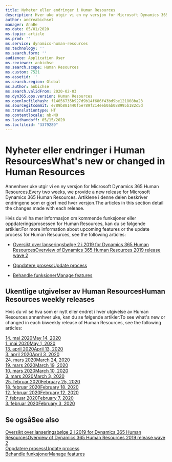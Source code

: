 ```yaml
---
title: Nyheter eller endringer i Human Resources
description: Hver uke utgir vi en ny versjon for Microsoft Dynamics 365 Human Resources. Artiklene som er oppført her, beskriver endringene som er gjort hver uke.
author: andreabichsel
manager: AnnBe
ms.date: 05/01/2020
ms.topic: article
ms.prod: ''
ms.service: dynamics-human-resources
ms.technology: ''
ms.search.form: ''
audience: Application User
ms.reviewer: anbichse
ms.search.scope: Human Resources
ms.custom: 7521
ms.assetid: ''
ms.search.region: Global
ms.author: anbichse
ms.search.validFrom: 2020-02-03
ms.dyn365.ops.version: Human Resources
ms.openlocfilehash: f14056735b927d9b14f686f43bd9be121808ba23
ms.sourcegitcommit: e789b881440f5e789f214eeb0ab088995b182c5d
ms.translationtype: HT
ms.contentlocale: nb-NO
ms.lasthandoff: 05/15/2020
ms.locfileid: "3379289"
---
```

# <a name="whats-new-or-changed-in-human-resources"></a><span data-ttu-id="f5cf6-104">Nyheter eller endringer i Human Resources</span><span class="sxs-lookup"><span data-stu-id="f5cf6-104">What's new or changed in Human Resources</span></span>

<span data-ttu-id="f5cf6-105">Annenhver uke utgir vi en ny versjon for Microsoft Dynamics 365 Human Resources.</span><span class="sxs-lookup"><span data-stu-id="f5cf6-105">Every two weeks, we provide a new release for Microsoft Dynamics 365 Human Resources.</span></span> <span data-ttu-id="f5cf6-106">Artiklene i denne delen beskriver endringene som er gjort med hver versjon.</span><span class="sxs-lookup"><span data-stu-id="f5cf6-106">The articles in this section detail the changes made with each release.</span></span>

<span data-ttu-id="f5cf6-107">Hvis du vil ha mer informasjon om kommende funksjoner eller oppdateringsprosessen for Human Resources, kan du se følgende artikler:</span><span class="sxs-lookup"><span data-stu-id="f5cf6-107">For more information about upcoming features or the update process for Human Resources, see the following articles:</span></span>

- [<span data-ttu-id="f5cf6-108">Oversikt over lanseringsbølge 2 i 2019 for Dynamics 365 Human Resources</span><span class="sxs-lookup"><span data-stu-id="f5cf6-108">Overview of Dynamics 365 Human Resources 2019 release wave 2</span></span>](https://docs.microsoft.com/dynamics365-release-plan/2019wave2/dynamics365-human-resources/)

- [<span data-ttu-id="f5cf6-109">Oppdatere prosess</span><span class="sxs-lookup"><span data-stu-id="f5cf6-109">Update process</span></span>](hr-admin-setup-update-process.md)

- [<span data-ttu-id="f5cf6-110">Behandle funksjoner</span><span class="sxs-lookup"><span data-stu-id="f5cf6-110">Manage features</span></span>](hr-admin-manage-features.md)

## <a name="human-resources-weekly-releases"></a><span data-ttu-id="f5cf6-111">Ukentlige utgivelser av Human Resources</span><span class="sxs-lookup"><span data-stu-id="f5cf6-111">Human Resources weekly releases</span></span>

<span data-ttu-id="f5cf6-112">Hvis du vil se hva som er nytt eller endret i hver utgivelse av Human Resources annenhver uke, kan du se følgende artikler:</span><span class="sxs-lookup"><span data-stu-id="f5cf6-112">To see what's new or changed in each biweekly release of Human Resources, see the following articles:</span></span>

[<span data-ttu-id="f5cf6-113">14. mai 2020</span><span class="sxs-lookup"><span data-stu-id="f5cf6-113">May 14, 2020</span></span>](hr-whats-new-2020-05-14.md)</br>[<span data-ttu-id="f5cf6-114">1. mai 2020</span><span class="sxs-lookup"><span data-stu-id="f5cf6-114">May 1, 2020</span></span>](hr-whats-new-2020-05-01.md)</br>
[<span data-ttu-id="f5cf6-115">13. april 2020</span><span class="sxs-lookup"><span data-stu-id="f5cf6-115">April 13, 2020</span></span>](hr-whats-new-2020-04-13.md)</br>
[<span data-ttu-id="f5cf6-116">3. april 2020</span><span class="sxs-lookup"><span data-stu-id="f5cf6-116">April 3, 2020</span></span>](hr-whats-new-2020-04-03.md)</br>
[<span data-ttu-id="f5cf6-117">24. mars 2020</span><span class="sxs-lookup"><span data-stu-id="f5cf6-117">March 24, 2020</span></span>](hr-whats-new-2020-03-24.md)</br>
[<span data-ttu-id="f5cf6-118">19. mars 2020</span><span class="sxs-lookup"><span data-stu-id="f5cf6-118">March 19, 2020</span></span>](hr-whats-new-2020-03-19.md)</br>
[<span data-ttu-id="f5cf6-119">10. mars 2020</span><span class="sxs-lookup"><span data-stu-id="f5cf6-119">March 10, 2020</span></span>](hr-whats-new-2020-03-10.md)</br>
[<span data-ttu-id="f5cf6-120">3. mars 2020</span><span class="sxs-lookup"><span data-stu-id="f5cf6-120">March 3, 2020</span></span>](hr-whats-new-2020-03-03.md)</br>
[<span data-ttu-id="f5cf6-121">25. februar 2020</span><span class="sxs-lookup"><span data-stu-id="f5cf6-121">February 25, 2020</span></span>](hr-whats-new-2020-02-25.md)</br>
[<span data-ttu-id="f5cf6-122">18. februar 2020</span><span class="sxs-lookup"><span data-stu-id="f5cf6-122">February 18, 2020</span></span>](hr-whats-new-2020-02-18.md)</br>
[<span data-ttu-id="f5cf6-123">12. februar 2020</span><span class="sxs-lookup"><span data-stu-id="f5cf6-123">February 12, 2020</span></span>](hr-whats-new-2020-02-12.md)</br>
[<span data-ttu-id="f5cf6-124">7. februar 2020</span><span class="sxs-lookup"><span data-stu-id="f5cf6-124">February 7, 2020</span></span>](hr-whats-new-2020-02-07.md)</br>
[<span data-ttu-id="f5cf6-125">3. februar 2020</span><span class="sxs-lookup"><span data-stu-id="f5cf6-125">February 3, 2020</span></span>](hr-whats-new-2020-02-03.md)

## <a name="see-also"></a><span data-ttu-id="f5cf6-126">Se også</span><span class="sxs-lookup"><span data-stu-id="f5cf6-126">See also</span></span>

[<span data-ttu-id="f5cf6-127">Oversikt over lanseringsbølge 2 i 2019 for Dynamics 365 Human Resources</span><span class="sxs-lookup"><span data-stu-id="f5cf6-127">Overview of Dynamics 365 Human Resources 2019 release wave 2</span></span>](https://docs.microsoft.com/dynamics365-release-plan/2019wave2/dynamics365-human-resources/)</br>
[<span data-ttu-id="f5cf6-128">Oppdatere prosess</span><span class="sxs-lookup"><span data-stu-id="f5cf6-128">Update process</span></span>](hr-admin-setup-update-process.md)</br>
[<span data-ttu-id="f5cf6-129">Behandle funksjoner</span><span class="sxs-lookup"><span data-stu-id="f5cf6-129">Manage features</span></span>](hr-admin-manage-features.md)
